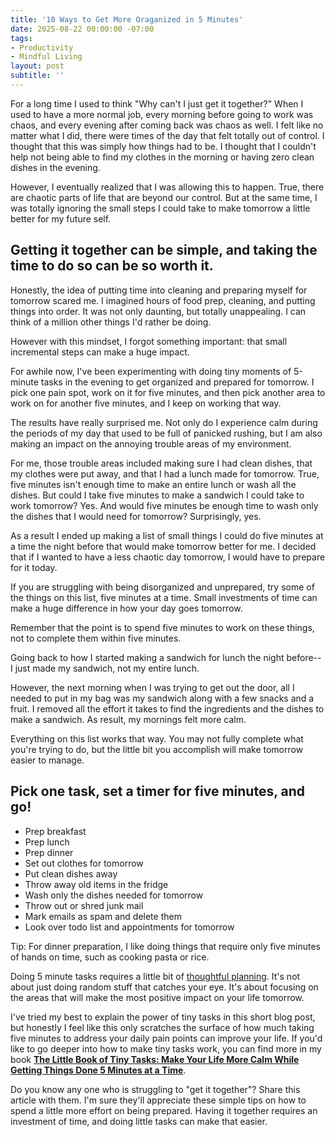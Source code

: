 ```yaml
---
title: '10 Ways to Get More Oraganized in 5 Minutes'
date: 2025-08-22 00:00:00 -07:00
tags:
- Productivity
- Mindful Living 
layout: post
subtitle: ''
---
```


For a long time I used to think  "Why can't I just get it together?" When I used to have a more normal job, every morning before going to work was chaos, and every evening after coming back was chaos as well. I felt like no matter what I did, there were times of the day that felt totally out of control. I thought that this was simply how things had to be. I thought that I couldn't help not being able to find my clothes in the morning or having zero clean dishes in the evening. 

However, I eventually realized that I was allowing this to happen. True, there are chaotic parts of life that are beyond our control. But at the same time, I was totally ignoring the small steps I could take to make tomorrow a little better for my future self. 

## Getting it together can be simple, and taking the time to do so can be so worth it. 

Honestly, the idea of putting time into cleaning and preparing myself for tomorrow scared me. I imagined hours of food prep, cleaning, and putting things into order. It was not only daunting, but totally unappealing. I can think of a million other things I'd rather be doing.

However with this mindset, I forgot something important: that small incremental steps can make a huge impact. 

For awhile now, I've been experimenting with doing tiny moments of 5-minute tasks in the evening to get organized and prepared for tomorrow.  I pick one pain spot, work on it for five minutes, and then pick another area to work on for another five minutes, and I keep on working that way. 

The results have really surprised me. Not only do I experience calm during the periods of my day that used to be full of panicked rushing, but I am also making an impact on the annoying trouble areas of my environment. 

For me, those trouble areas included making sure I had clean dishes, that my clothes were put away, and that I had a lunch made for tomorrow.  True, five minutes isn't enough time to make an entire lunch or wash all the dishes. But could I take five minutes to make a sandwich I could take to work tomorrow? Yes. And would five minutes be enough time to wash only the dishes that I would need for tomorrow? Surprisingly, yes. 

As a result I ended up making a list of small things I could do five minutes at a time the night before that would make tomorrow better for me. I decided that if I wanted to have a less chaotic day tomorrow, I would have to prepare for it today.

If you are struggling with being disorganized and unprepared, try some of the things on this list, five minutes at a time. Small investments of time can make a huge difference in how your day goes tomorrow.

Remember that the point is to spend five minutes to work on these things, not to complete them within five minutes.  

Going back to how I started making a sandwich for lunch the night before-- I just made my sandwich, not my entire lunch. 

However, the next morning when I was trying to get out the door, all I needed to put in my bag was my sandwich along with a few snacks and a fruit. I removed all the effort it takes to find the ingredients and the dishes to make a sandwich. As result, my mornings felt more calm. 

Everything on this list works that way. You may not fully complete what you're trying to do, but the little bit you accomplish will make tomorrow easier to manage.


## Pick one task, set a timer for five minutes, and go!

- Prep breakfast
- Prep lunch
- Prep dinner
- Set out clothes for tomorrow
- Put clean dishes away
- Throw away old items in the fridge
- Wash only the dishes needed for tomorrow
- Throw out or shred junk mail
- Mark emails as spam and delete them
- Look over todo list and appointments for tomorrow

Tip: For dinner preparation, I like doing things that require only five minutes of hands on time, such as cooking pasta or rice. 

Doing 5 minute tasks requires a little bit of [thoughtful planning](https://payhip.com/b/YSucT). It's not about just doing random stuff that catches your eye. It's about focusing on the areas that will make the most positive impact on your life tomorrow.  

I've tried my best to explain the power of tiny tasks in this short blog post, but honestly I feel like this only scratches the surface of how much taking five minutes to address your daily pain points can improve your life. If you'd like to go deeper into how to make tiny tasks work, you can find more in my book [**The Little Book of Tiny Tasks: Make Your Life More Calm While Getting Things Done 5 Minutes at a Time**](https://payhip.com/b/e32lr).

Do you know any one who is struggling to "get it together"? Share this article with them.  I'm sure they'll appreciate these simple tips on how to spend a little more effort on being prepared. Having it together requires an investment of time, and doing little tasks can make that easier.
